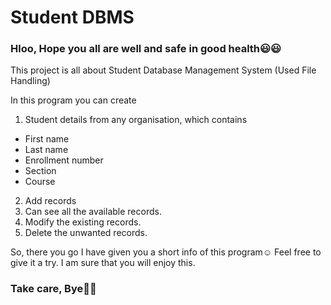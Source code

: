 # Student DBMS

### Hloo, Hope you all are well and safe in good health😃😃

This project is all about Student Database Management System (Used File Handling)

In this program you can create

1. Student details from any organisation, which contains
  - First name
  - Last name
  - Enrollment number
  - Section
  - Course

2. Add records
3. Can see all the available records.
4. Modify the existing records.
5. Delete the unwanted records.

So, there you go I have given you a short info of this program☺️ 
Feel free to give it a try. I am sure that you will enjoy this.


### Take care, Bye👋👋
